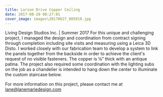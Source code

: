 ```yaml
---
title: Larson Drive Copper Ceiling
date: 2017-08-20 08:27:01
cover_image: images\20170627_085910.jpg
---
```

Living Design Studios Inc. | Summer 2017
For this unique and challenging project, I managed the design and coordination from contract signing through completion including site visits and measuring using a Leica 3D Disto. I worked closely with our fabrication team to develop a system to link the panels together from the backside in order to achieve the client's request of no visible fasteners. The copper is ⅛” thick with an antique patina. The project also required some coordination with the lighting subs on the job as a chandelier is intended to hang down the center to illuminate the custom staircase below.

For more information on this project, please contact me at lane@lanemariedesign.com
